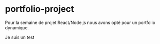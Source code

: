 # portfolio-project
Pour la semaine de projet React/Node js nous avons opté pour un portfolio dynamique.

Je suis un test
